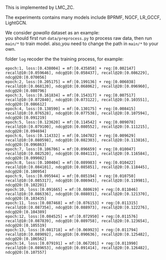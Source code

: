 This is implemented by LMC_ZC.  
  

The experiments contains many models include BPRMF, NGCF, LR_GCCF, LightGCN.  
  
  
We consider *gowalla* dataset as an example:  
you should first run `data/preprocess.py` to process raw data, then run `main/*` to train model. also,you need to change the path in `main/*` to your own.  
  
  
folder `log` recoder the the training process, for example:  
```
epoch:1, loss:[0.438004] = mf:[0.435858] + reg:[0.002147]
recall@10:[0.059646], ndcg@10:[0.058437], recall@20:[0.086229], ndcg@20:[0.070056]
epoch:2, loss:[0.205175] = mf:[0.199136] + reg:[0.006038]
recall@10:[0.068120], ndcg@10:[0.068062], recall@20:[0.096960], ndcg@20:[0.080796]
epoch:3, loss:[0.161834] = mf:[0.154317] + reg:[0.007517]
recall@10:[0.072840], ndcg@10:[0.073122], recall@20:[0.103551], ndcg@20:[0.086612]
epoch:4, loss:[0.138590] = mf:[0.130175] + reg:[0.008415]
recall@10:[0.076528], ndcg@10:[0.077538], recall@20:[0.107594], ndcg@20:[0.091219]
epoch:5, loss:[0.123620] = mf:[0.114542] + reg:[0.009078]
recall@10:[0.079100], ndcg@10:[0.080552], recall@20:[0.111215], ndcg@20:[0.094694]
epoch:6, loss:[0.114332] = mf:[0.104702] + reg:[0.009629]
recall@10:[0.080598], ndcg@10:[0.082303], recall@20:[0.113816], ndcg@20:[0.096863]
epoch:7, loss:[0.106706] = mf:[0.096659] + reg:[0.010047]
recall@10:[0.082520], ndcg@10:[0.084113], recall@20:[0.116584], ndcg@20:[0.099082]
epoch:8, loss:[0.100404] = mf:[0.089983] + reg:[0.010422]
recall@10:[0.084101], ndcg@10:[0.085851], recall@20:[0.118445], ndcg@20:[0.100954]
epoch:9, loss:[0.095944] = mf:[0.085194] + reg:[0.010750]
recall@10:[0.085317], ndcg@10:[0.086943], recall@20:[0.119981], ndcg@20:[0.102201]
epoch:10, loss:[0.091665] = mf:[0.080619] + reg:[0.011046]
recall@10:[0.086336], ndcg@10:[0.088031], recall@20:[0.121370], ndcg@20:[0.103435]
epoch:11, loss:[0.087468] = mf:[0.076153] + reg:[0.011315]
recall@10:[0.087354], ndcg@10:[0.088973], recall@20:[0.122276], ndcg@20:[0.104389]
epoch:12, loss:[0.084525] = mf:[0.072950] + reg:[0.011576]
recall@10:[0.087839], ndcg@10:[0.089758], recall@20:[0.123654], ndcg@20:[0.105519]
epoch:13, loss:[0.081718] = mf:[0.069923] + reg:[0.011794]
recall@10:[0.089092], ndcg@10:[0.090636], recall@20:[0.125482], ndcg@20:[0.106562]
epoch:14, loss:[0.079191] = mf:[0.067201] + reg:[0.011990]
recall@10:[0.089653], ndcg@10:[0.091414], recall@20:[0.126482], ndcg@20:[0.107557]
```
